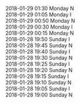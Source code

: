 2018-01-29 01:30 Monday  N  
2018-01-29 01:05 Monday  I  
2018-01-29 00:50 Monday  N  
2018-01-29 00:30 Monday  I  
2018-01-29 00:15 Monday  N  
2018-01-28 19:50 Sunday  I  
2018-01-28 19:45 Sunday  N  
2018-01-28 19:40 Sunday  I  
2018-01-28 19:30 Sunday  N  
2018-01-28 19:25 Sunday  I  
2018-01-28 19:20 Sunday  N  
2018-01-28 19:15 Sunday  I  
2018-01-28 19:10 Sunday  N  
2018-01-28 19:05 Sunday  I  
2018-01-28 19:00 Sunday  N  
